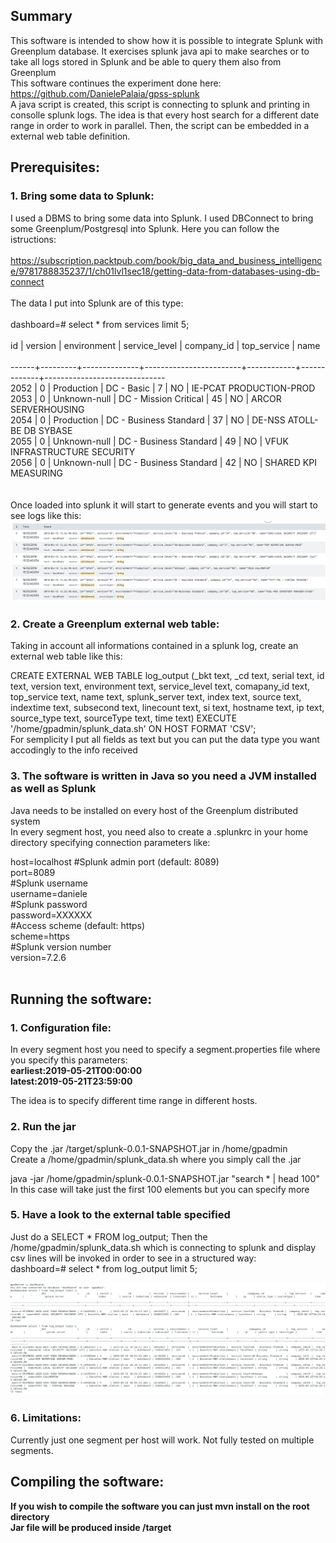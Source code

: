 ## Summary
This software is intended to show how it is possible to integrate Splunk with Greenplum database. It exercises splunk java api 
to make searches or to take all logs stored in Splunk and be able to query them also from Greenplum </br>
This software continues the experiment done here: </br>
https://github.com/DanielePalaia/gpss-splunk </br>
A java script is created, this script is connecting to splunk and printing in consolle splunk logs. The idea is that every host search for a different date range in order to work in parallel.
Then, the script can be embedded in a external web table definition.

## Prerequisites:
### 1. Bring some data to Splunk: 
I used a DBMS to bring some data into Splunk. I used DBConnect to bring some Greenplum/Postgresql into Splunk. Here you can follow the istructions: </br></br>
https://subscription.packtpub.com/book/big_data_and_business_intelligence/9781788835237/1/ch01lvl1sec18/getting-data-from-databases-using-db-connect</br></br>
The data I put into Splunk are of this type: </br></br>
dashboard=# select * from services limit 5; </br></br>
  id  | version | environment  |     service_level      | company_id | top_service |             name  </br>            
------+---------+--------------+------------------------+------------+-------------+------------------------------ </br>
 2052 |       0 | Production   | DC - Basic             |          7 | NO          | IE-PCAT PRODUCTION-PROD </br>
 2053 |       0 | Unknown-null | DC - Mission Critical  |         45 | NO          | ARCOR SERVERHOUSING </br>
 2054 |       0 | Production   | DC - Business Standard |         37 | NO          | DE-NSS ATOLL-BE DB SYBASE </br>
 2055 |       0 | Unknown-null | DC - Business Standard |         49 | NO          | VFUK INFRASTRUCTURE SECURITY </br>
 2056 |       0 | Unknown-null | DC - Business Standard |         42 | NO          | SHARED KPI MEASURING </br>
</br></br>
Once loaded into splunk it will start to generate events and you will start to see logs like this:
![Screenshot](./images/image1.png)

### 2. Create a Greenplum external web table:
Taking in account all informations contained in a splunk log, create an external web table like this:</br>

CREATE EXTERNAL WEB TABLE log_output
    (_bkt text, _cd text, serial text, id text, version text, environment text, service_level text, comapany_id text, top_service text, name text, splunk_server text, index text, source text, indextime text, subsecond text, linecount text, si text, hostname text, ip text, source_type text, sourceType text, time text)
    EXECUTE '/home/gpadmin/splunk_data.sh' ON HOST
    FORMAT 'CSV';
    </br>
For semplicity I put all fields as text but you can put the data type you want accodingly to the info received
</br>

    
### 3. The software is written in Java so you need a JVM installed as well as Splunk
Java needs to be installed on every host of the Greenplum distributed system </br> 
In every segment host, you need also to create a .splunkrc  in your home directory specifying connection parameters like: </br>  

host=localhost 
#Splunk admin port (default: 8089) </br> 
port=8089   </br> 
#Splunk username   
username=daniele   
#Splunk password   
password=XXXXXX   
#Access scheme (default: https)   
scheme=https  
#Splunk version number   
version=7.2.6   
 </br>
 
## Running the software:
### 1. Configuration file: </br>  
In every segment host you need to specify a segment.properties file where you specify this parameters: </br>
**earliest:2019-05-21T00:00:00** </br>
**latest:2019-05-21T23:59:00** </br>

The idea is to specify different time range in different hosts.

### 2. Run the jar </br>
Copy the .jar /target/splunk-0.0.1-SNAPSHOT.jar in /home/gpadmin </br>
Create a /home/gpadmin/splunk_data.sh where you simply call the .jar</br>

java -jar /home/gpadmin/splunk-0.0.1-SNAPSHOT.jar "search * | head 100"</br>
In this case will take just the first 100 elements but you can specify more


### 5. Have a look to the external table specified </br> 
Just do a SELECT * FROM log_output;
Then the /home/gpadmin/splunk_data.sh which is connecting to splunk and display csv lines will be invoked in order to see in a structured way:</br>
dashboard=# select * from log_output limit 5; </br>

![Screenshot](./images/external_table.png)

### 6. Limitations: </br> 
Currently just one segment per host will work. Not fully tested on multiple segments.

## Compiling the software:

**If you wish to compile the software you can just mvn install on the root directory** </br>
**Jar file will be produced inside /target**
